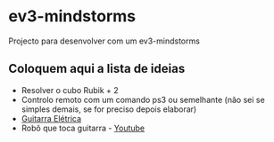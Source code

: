 # ev3-mindstorms

Projecto para desenvolver com um ev3-mindstorms

## Coloquem aqui a lista de ideias

* Resolver o cubo Rubik + 2
* Controlo remoto com um comando ps3 ou semelhante (não sei se simples demais, se for preciso depois elaborar)
* [Guitarra Elétrica](https://www.lego.com/en-us/mindstorms/build-a-robot/el3ctric-guitar)
* Robô que toca guitarra - [Youtube](https://www.youtube.com/watch?v=EN-7cMjmFv0&t=0s)
